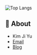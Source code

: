 ![Top Langs](https://github-readme-stats.vercel.app/api/top-langs/?username=Banal972&layout=compact)

## 🤗 About
- Kim Ji Yu
- [Email](spbabo97@naver.com)
- [Blog](https://banal972.github.io/)
